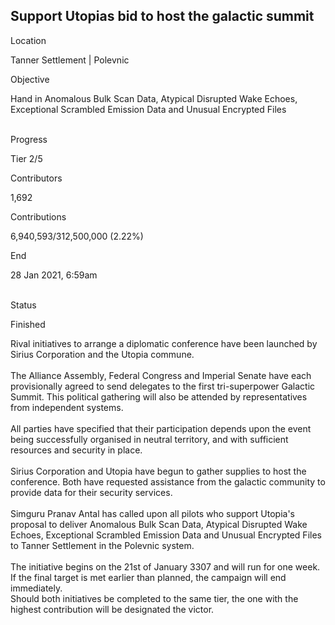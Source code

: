 ## Support Utopias bid to host the galactic summit

Location

Tanner Settlement \| Polevnic

Objective

Hand in Anomalous Bulk Scan Data, Atypical Disrupted Wake Echoes,
Exceptional Scrambled Emission Data and Unusual Encrypted Files​

\
Progress

Tier 2/5

Contributors

1,692

Contributions

6,940,593/312,500,000 (2.22%)

End

28 Jan 2021, 6:59am

\
Status

Finished

Rival initiatives to arrange a diplomatic conference have been launched
by Sirius Corporation and the Utopia commune.\
\
The Alliance Assembly, Federal Congress and Imperial Senate have each
provisionally agreed to send delegates to the first tri-superpower
Galactic Summit. This political gathering will also be attended by
representatives from independent systems.\
\
All parties have specified that their participation depends upon the
event being successfully organised in neutral territory, and with
sufficient resources and security in place.\
\
Sirius Corporation and Utopia have begun to gather supplies to host the
conference. Both have requested assistance from the galactic community
to provide data for their security services.\
\
Simguru Pranav Antal has called upon all pilots who support Utopia\'s
proposal to deliver Anomalous Bulk Scan Data, Atypical Disrupted Wake
Echoes, Exceptional Scrambled Emission Data and Unusual Encrypted Files
to Tanner Settlement in the Polevnic system.\
\
The initiative begins on the 21st of January 3307 and will run for one
week. If the final target is met earlier than planned, the campaign will
end immediately.\
Should both initiatives be completed to the same tier, the one with the
highest contribution will be designated the victor.
